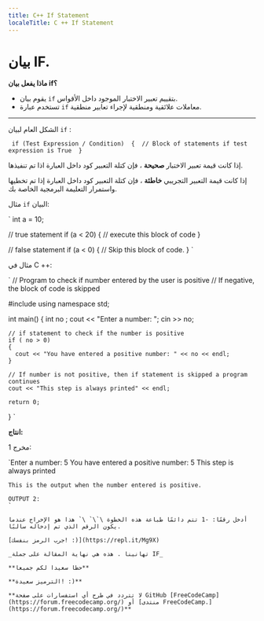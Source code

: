 ```yaml
---
title: C++ If Statement
localeTitle: C ++ If Statement
---
```

# بيان IF.

**ماذا يفعل بيان if؟**

*   يقوم بيان `if` بتقييم تعبير الاختبار الموجود داخل الأقواس.
*   تستخدم عبارة `if` معاملات علائقية ومنطقية لإجراء تعابير منطقية.

* * *

الشكل العام لبيان `if` :

 `  if (Test Expression / Condition) 
  { 
    // Block of statements if test expression is True 
  } 
` 

إذا كانت قيمة تعبير الاختبار **صحيحة** ، فإن كتلة التعبير كود داخل العبارة اذا تم تنفيذها.

إذا كانت قيمة التعبير التجريبي **خاطئة** ، فإن كتلة التعبير كود داخل العبارة إذا تم تخطيها واستمرار التعليمة البرمجية الخاصة بك.

مثال `if` البيان:

 `  int a = 10; 
 
  // true statement 
  if (a < 20) 
  { 
    // execute this block of code 
  } 
 
  // false statement 
  if (a < 0) 
  { 
    // Skip this block of code. 
  } 
` 

مثال في C ++:

 `  // Program to check if number entered by the user is positive 
  // If negative, the block of code is skipped 
 
  #include <iostream> 
  using namespace std; 
 
  int main() 
  { 
    int no ; 
    cout << "Enter a number: "; 
    cin >> no; 
 
    // if statement to check if the number is positive 
    if ( no > 0) 
    { 
      cout << "You have entered a positive number: " << no << endl; 
    } 
 
    // If number is not positive, then if statement is skipped a program continues 
    cout << "This step is always printed" << endl; 
 
    return 0; 
  } 
` 

**انتاج:**

مخرج 1:

 `Enter a number: 5 
 You have entered a positive number: 5 
 This step is always printed 
 ``` 
 This is the output when the number entered is positive. 
 
 OUTPUT 2: 
` 

أدخل رقمًا: -1 تتم دائمًا طباعة هذه الخطوة \`\` \` هذا هو الإخراج عندما يكون الرقم الذي تم إدخاله سالبًا.

[جرب الرمز بنفسك! :)](https://repl.it/Mg9X)

_تهانينا . هذه هي نهاية المقالة على جملة IF_

**حظا سعيدا لكم جميعا**

**الترميز سعيدة! :)**

**لا تتردد في طرح أي استفسارات على صفحة GitHub [FreeCodeCamp](https://forum.freecodecamp.org/) أو [منتدى FreeCodeCamp.](https://forum.freecodecamp.org/)**
